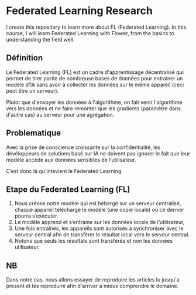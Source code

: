 # Federated Learning Research
I create this repository to learn more about FL (Federated Learning). In this course, I will learn Federated Learning with Flower, from the basics to understanding the field well.


## Définition
Le Federated Learning (FL) est un cadre d'apprentissage décentralisé qui permet de tirer partie de nombreuse bases de données pour entrainer un modèle d'IA sans avoir à collecter les données sur le même appareil (ceci peut être un serveur).

Plutot que d'envoyer les données à l'algorithme, on fait venir l'algorithme vers les données et ne faire remonter que les gradients (paramètre dans d'autre cas) au serveur pour une agrégation. 


## Problematique
Avec la prise de conscience croissante sur la confidentialité, les dévéloppeurs de solutions basé sur IA ne doivent pas ignorer le fait que leur modèle accède aux données sensibles de l’utilisateur. 

C’est donc là qu’intevient le Federated Learning 


## Etape du Federated Learning (FL)

1. Nous créons notre modèle qui est hébergé sur un serveur centralisé, chaque appareil télécharge le modèle (une copie locale) où ce dernier pourra s’exécuter.
2. Le modèle apprend et s’entraine sur les données locale de l’utilisateur,
3. Une fois entraînés, les appareils sont autorisés à synchroniser avec le serveur central afin de transférer le résultat local vers le serveur central.
4. Notons que seuls les résultats sont transférés et non les données utilisateur. 

## NB
Dans notre cas, nous allons essayer de reproduire les articles lu jusqu'a present et les reproduire afin d'arriver a mieux comprendre le domaine. 
